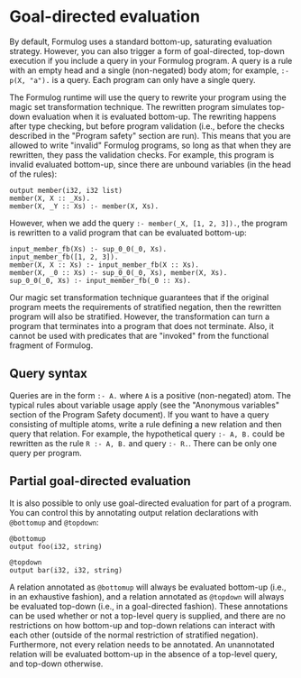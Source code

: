 # Goal-directed evaluation

By default, Formulog uses a standard bottom-up, saturating evaluation strategy.
However, you can also trigger a form of goal-directed, top-down execution if
you include a query in your Formulog program. A query is a rule with an empty
head and a single (non-negated) body atom; for example, `:- p(X, "a").` is a
query. Each program can only have a single query.

The Formulog runtime will use the query to rewrite your program using the magic
set transformation technique. The rewritten program simulates top-down
evaluation when it is evaluated bottom-up. The rewriting happens after type
checking, but before program validation (i.e., before the checks described in
the "Program safety" section are run). This means that you are allowed to write
"invalid" Formulog programs, so long as that when they are rewritten, they pass
the validation checks. For example, this program is invalid evaluated
bottom-up, since there are unbound variables (in the head of the rules):

```
output member(i32, i32 list)
member(X, X :: _Xs).
member(X, _Y :: Xs) :- member(X, Xs).
```

However, when we add the query `:- member(_X, [1, 2, 3]).`, the program is
rewritten to a valid program that can be evaluated bottom-up:

```
input_member_fb(Xs) :- sup_0_0(_0, Xs).
input_member_fb([1, 2, 3]).
member(X, X :: Xs) :- input_member_fb(X :: Xs).
member(X, _0 :: Xs) :- sup_0_0(_0, Xs), member(X, Xs).
sup_0_0(_0, Xs) :- input_member_fb(_0 :: Xs).
```

Our magic set transformation technique guarantees that if the original program
meets the requirements of stratified negation, then the rewritten program will
also be stratified. However, the transformation can turn a program that
terminates into a program that does not terminate. Also, it cannot be used with
predicates that are "invoked" from the functional fragment of Formulog.

## Query syntax

Queries are in the form `:- A.` where `A` is a positive (non-negated) atom. The
typical rules about variable usage apply (see the "Anonymous variables" section
of the Program Safety document). If you want to have a query consisting of
multiple atoms, write a rule defining a new relation and then query that
relation. For example, the hypothetical query `:- A, B.` could be rewritten as
the rule `R :- A, B.` and query `:- R.`. There can be only one query per
program.

## Partial goal-directed evaluation

It is also possible to only use goal-directed evaluation for part of a program.
You can control this by annotating output relation declarations with
`@bottomup` and `@topdown`:

```
@bottomup
output foo(i32, string)

@topdown
output bar(i32, i32, string)
```

A relation annotated as `@bottomup` will always be evaluated bottom-up (i.e.,
in an exhaustive fashion), and a relation annotated as `@topdown` will always
be evaluated top-down (i.e., in a goal-directed fashion). These annotations can
be used whether or not a top-level query is supplied, and there are no
restrictions on how bottom-up and top-down relations can interact with each
other (outside of the normal restriction of stratified negation). Furthermore,
not every relation needs to be annotated. An unannotated relation will be
evaluated bottom-up in the absence of a top-level query, and top-down
otherwise.
